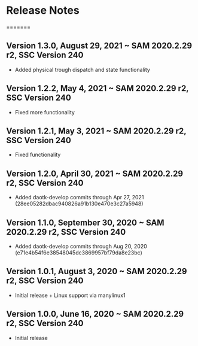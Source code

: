 # Release Notes

=======
## Version 1.3.0, August 29, 2021 ~ SAM 2020.2.29 r2, SSC Version 240
* Added physical trough dispatch and state functionality

## Version 1.2.2, May 4, 2021 ~ SAM 2020.2.29 r2, SSC Version 240
* Fixed more functionality

## Version 1.2.1, May 3, 2021 ~ SAM 2020.2.29 r2, SSC Version 240
* Fixed functionality

## Version 1.2.0, April 30, 2021 ~ SAM 2020.2.29 r2, SSC Version 240
* Added daotk-develop commits through Apr 27, 2021 (28ee05282dbac940826a91b130e470e3c27a5948)

## Version 1.1.0, September 30, 2020 ~ SAM 2020.2.29 r2, SSC Version 240
* Added daotk-develop commits through Aug 20, 2020 (e71e4b54f6e38548045dc3869957bf79da8e23bc)

## Version 1.0.1, August 3, 2020 ~ SAM 2020.2.29 r2, SSC Version 240
* Initial release + Linux support via manylinux1

## Version 1.0.0, June 16, 2020 ~ SAM 2020.2.29 r2, SSC Version 240
* Initial release
